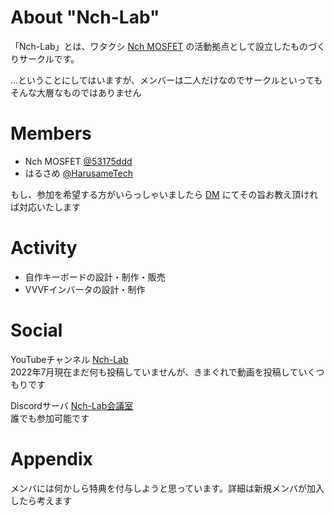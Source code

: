 # About "Nch-Lab"

「Nch-Lab」とは、ワタクシ <a href="https://twitter.com/53175DDD" target="_blank" rel="noopener noreferrer">Nch MOSFET</a> の活動拠点として設立したものづくりサークルです。

...ということにしてはいますが、メンバーは二人だけなのでサークルといってもそんな大層なものではありません

# Members

- Nch MOSFET [@53175ddd](https://twitter.com/53175ddd)
- はるさめ [@HarusameTech](https://twitter.com/HarusameTech)

もし、参加を希望する方がいらっしゃいましたら <a href="https://www.twitter.com/messages/compose?recipient_id=1358261719701721088">DM</a> にてその旨お教え頂ければ対応いたします

# Activity

- 自作キーボードの設計・制作・販売
- VVVFインバータの設計・制作

# Social

YouTubeチャンネル <a href="https://www.youtube.com/channel/UCHh3sU1-ILivTzyj8Z14X7w" target="_blank" rel="noopener noreferrer">Nch-Lab</a>  
2022年7月現在まだ何も投稿していませんが、きまぐれで動画を投稿していくつもりです

Discordサーバ <a href="https://discord.gg/r3HeMB2B6a" target="_blank" rel="noopener norefferrer">Nch-Lab会議室</a>  
誰でも参加可能です

# Appendix

メンバには何かしら特典を付与しようと思っています。詳細は新規メンバが加入したら考えます
